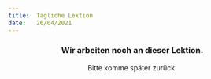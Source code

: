 ```yaml
---
title:  Tägliche Lektion
date:   26/04/2021
---
```


### <center>Wir arbeiten noch an dieser Lektion.</center>
<center>Bitte komme später zurück.</center>